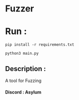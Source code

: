 # Fuzzer

# Run : 

```
pip install -r requirements.txt
```
```
python3 main.py
```
## Description :
A tool for Fuzzing
#### Discord : Asylum
